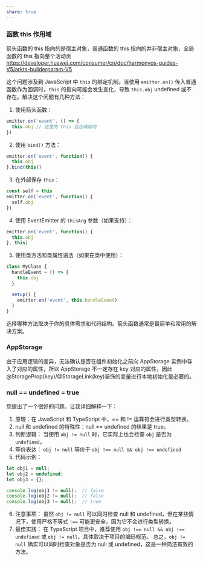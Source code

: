 ```yaml
---
share: true
---
```


### 函数 this 作用域

箭头函数的 this 指向的是宿主对象，普通函数的 this 指向的并非宿主对象，全局函数的 this 指向整个活动页
https://developer.huawei.com/consumer/cn/doc/harmonyos-guides-V5/arkts-builderparam-V5

这个问题涉及到 JavaScript 中 `this` 的绑定机制。当使用 `emitter.on()` 传入普通函数作为回调时，`this` 的指向可能会发生变化，导致 `this.obj` undefined 或不存在。解决这个问题有几种方法：

1. 使用箭头函数：

```typescript
emitter.on('event', () => {
  this.obj // 这里的 this 会正确指向
})
```

2. 使用 `bind()` 方法：

```typescript
emitter.on('event', function() {
  this.obj
}.bind(this))
```

3. 在外部保存 `this`：

```typescript
const self = this
emitter.on('event', function() {
  self.obj
})
```

4. 使用 EventEmitter 的 `thisArg` 参数（如果支持）：

```typescript
emitter.on('event', function() {
  this.obj
}, this)
```

5. 使用类方法和类属性语法（如果在类中使用）：

```typescript
class MyClass {
  handleEvent = () => {
    this.obj
  }

  setup() {
    emitter.on('event', this.handleEvent)
  }
}
```

选择哪种方法取决于你的具体需求和代码结构。箭头函数通常是最简单和常用的解决方案。

### AppStorage
由于应用逻辑的差异，无法确认是否在组件初始化之前向 AppStorage 实例中存入了对应的属性，所以 AppStorage 不一定存在 key 对应的属性，因此@StorageProp(key)/@StorageLink(key)装饰的变量进行本地初始化是必要的。


### null == undefined = true

您提出了一个很好的问题。让我详细解释一下：
1. 原理：在 JavaScript 和 TypeScript 中，== 和 != 运算符会进行类型转换。
2. null 和 undefined 的特殊性：null == undefined 的结果是 true。
3. 判断逻辑：
   当使用 `obj != null` 时，它实际上也会检查 `obj` 是否为 `undefined`。
4. 等价表达：
   `obj != null` 等价于 `obj !== null && obj !== undefined`
5. 代码示例：
```typescript
let obj1 = null;
let obj2 = undefined;
let obj3 = {};

console.log(obj1 != null);  // false
console.log(obj2 != null);  // false
console.log(obj3 != null);  // true
```

6. 注意事项：
   虽然 `obj != null` 可以同时检查 null 和 undefined，但在某些情况下，使用严格不等式 `!==` 可能更安全，因为它不会进行类型转换。
7. 最佳实践：
   在 TypeScript 项目中，推荐使用 `obj !== null && obj !== undefined` 或 `obj != null`，具体取决于项目的编码规范。
总之，`obj != null` 确实可以同时检查对象是否为 null 或 undefined，这是一种简洁有效的方法。